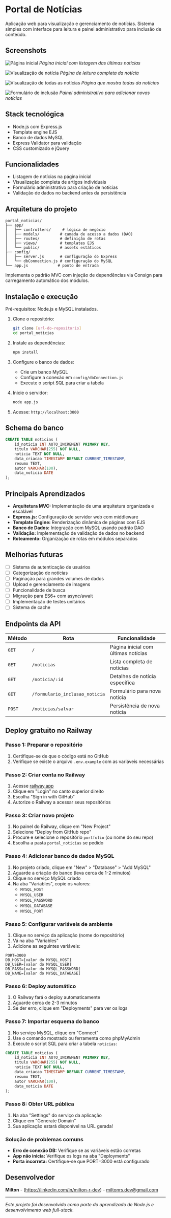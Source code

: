 # Portal de Notícias

Aplicação web para visualização e gerenciamento de notícias. Sistema simples com interface para leitura e painel administrativo para inclusão de conteúdo.

## Screenshots

![Página inicial](./screenshots/home.png)
*Página inicial com listagem das últimas notícias*

![Visualização de notícia](./screenshots/noticia.png)
*Página de leitura completa da notícia*

![Visualização de todas as notícias](./screenshots/noticias.png)
*Página que  mostra todas da notícias*

![Formulário de inclusão](./screenshots/formulario.png)
*Painel administrativo para adicionar novas notícias*

## Stack tecnológica

- Node.js com Express.js
- Template engine EJS
- Banco de dados MySQL
- Express Validator para validação
- CSS customizado e jQuery

## Funcionalidades

- Listagem de notícias na página inicial
- Visualização completa de artigos individuais
- Formulário administrativo para criação de notícias
- Validação de dados no backend antes da persistência

## Arquitetura do projeto

```
portal_noticias/
├── app/
│   ├── controllers/     # lógica de negócio
│   ├── models/         # camada de acesso a dados (DAO)
│   ├── routes/         # definição de rotas
│   ├── views/          # templates EJS
│   └── public/         # assets estáticos
├── config/
│   ├── server.js       # configuração do Express
│   └── dbConnection.js # configuração do MySQL
└── app.js             # ponto de entrada
```

Implementa o padrão MVC com injeção de dependências via Consign para carregamento automático dos módulos.

## Instalação e execução

Pré-requisitos: Node.js e MySQL instalados.

1. Clone o repositório:
   ```bash
   git clone [url-do-repositorio]
   cd portal_noticias
   ```

2. Instale as dependências:
   ```bash
   npm install
   ```

3. Configure o banco de dados:
   - Crie um banco MySQL
   - Configure a conexão em `config/dbConnection.js`
   - Execute o script SQL para criar a tabela

4. Inicie o servidor:
   ```bash
   node app.js
   ```

5. Acesse: `http://localhost:3000`

## Schema do banco

```sql
CREATE TABLE noticias (
    id_noticia INT AUTO_INCREMENT PRIMARY KEY,
    titulo VARCHAR(255) NOT NULL,
    noticia TEXT NOT NULL,
    data_criacao TIMESTAMP DEFAULT CURRENT_TIMESTAMP,
    resumo TEXT,
    autor VARCHAR(100),
    data_noticia DATE
);
```

## Principais Aprendizados

- **Arquitetura MVC:** Implementação de uma arquitetura organizada e escalável
- **Express.js:** Configuração de servidor web com middleware
- **Template Engine:** Renderização dinâmica de páginas com EJS
- **Banco de Dados:** Integração com MySQL usando padrão DAO
- **Validação:** Implementação de validação de dados no backend
- **Roteamento:** Organização de rotas em módulos separados

## Melhorias futuras

- [ ] Sistema de autenticação de usuários
- [ ] Categorização de notícias
- [ ] Paginação para grandes volumes de dados
- [ ] Upload e gerenciamento de imagens
- [ ] Funcionalidade de busca
- [ ] Migração para ES6+ com async/await
- [ ] Implementação de testes unitários
- [ ] Sistema de cache

## Endpoints da API

| Método | Rota | Funcionalidade |
|--------|------|----------------|
| `GET` | `/` | Página inicial com últimas notícias |
| `GET` | `/noticias` | Lista completa de notícias |
| `GET` | `/noticia/:id` | Detalhes de notícia específica |
| `GET` | `/formulario_inclusao_noticia` | Formulário para nova notícia |
| `POST` | `/noticias/salvar` | Persistência de nova notícia |


## Deploy gratuito no Railway

### Passo 1: Preparar o repositório
1. Certifique-se de que o código está no GitHub
2. Verifique se existe o arquivo `.env.example` com as variáveis necessárias

### Passo 2: Criar conta no Railway
1. Acesse [railway.app](https://railway.app)
2. Clique em "Login" no canto superior direito
3. Escolha "Sign in with GitHub"
4. Autorize o Railway a acessar seus repositórios

### Passo 3: Criar novo projeto
1. No painel do Railway, clique em "New Project"
2. Selecione "Deploy from GitHub repo"
3. Procure e selecione o repositório `portfolio` (ou nome do seu repo)
4. Escolha a pasta `portal_noticias` se pedido

### Passo 4: Adicionar banco de dados MySQL
1. No projeto criado, clique em "New" > "Database" > "Add MySQL"
2. Aguarde a criação do banco (leva cerca de 1-2 minutos)
3. Clique no serviço MySQL criado
4. Na aba "Variables", copie os valores:
   - `MYSQL_HOST`
   - `MYSQL_USER` 
   - `MYSQL_PASSWORD`
   - `MYSQL_DATABASE`
   - `MYSQL_PORT`

### Passo 5: Configurar variáveis de ambiente
1. Clique no serviço da aplicação (nome do repositório)
2. Vá na aba "Variables"
3. Adicione as seguintes variáveis:

```
PORT=3000
DB_HOST=[valor do MYSQL_HOST]
DB_USER=[valor do MYSQL_USER]  
DB_PASS=[valor do MYSQL_PASSWORD]
DB_NAME=[valor do MYSQL_DATABASE]
```

### Passo 6: Deploy automático
1. O Railway fará o deploy automaticamente
2. Aguarde cerca de 2-3 minutos
3. Se der erro, clique em "Deployments" para ver os logs

### Passo 7: Importar esquema do banco
1. No serviço MySQL, clique em "Connect"
2. Use o comando mostrado ou ferramenta como phpMyAdmin
3. Execute o script SQL para criar a tabela `noticias`:

```sql
CREATE TABLE noticias (
    id_noticia INT AUTO_INCREMENT PRIMARY KEY,
    titulo VARCHAR(255) NOT NULL,
    noticia TEXT NOT NULL,
    data_criacao TIMESTAMP DEFAULT CURRENT_TIMESTAMP,
    resumo TEXT,
    autor VARCHAR(100),
    data_noticia DATE
);
```

### Passo 8: Obter URL pública
1. Na aba "Settings" do serviço da aplicação
2. Clique em "Generate Domain"
3. Sua aplicação estará disponível na URL gerada!

### Solução de problemas comuns
- **Erro de conexão DB:** Verifique se as variáveis estão corretas
- **App não inicia:** Verifique os logs na aba "Deployments"
- **Porta incorreta:** Certifique-se que PORT=3000 está configurado

## Desenvolvedor

**Milton** - (https://linkedin.com/in/milton-r-dev) - miltonrs.dev@gmail.com

---

*Este projeto foi desenvolvido como parte do aprendizado de Node.js e desenvolvimento web full-stack.*